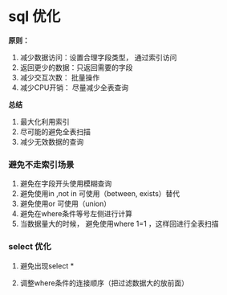 # sql 优化

**原则：**

1. 减少数据访问：设置合理字段类型， 通过索引访问
2. 返回更少的数据：只返回需要的字段
3. 减少交互次数： 批量操作
4. 减少CPU开销： 尽量减少全表查询



**总结**

1. 最大化利用索引
2. 尽可能的避免全表扫描
3. 减少无效数据的查询



### 避免不走索引场景

1. 避免在字段开头使用模糊查询
2. 避免使用in ,not in 可使用（between, exists）替代
3. 避免使用or 可使用（union）
4. 避免在where条件等号左侧进行计算
5. 当数据量大的时候， 避免使用where 1=1 ，这样回进行全表扫描



### select 优化

1. 避免出现select * 

2. 调整where条件的连接顺序（把过滤数据大的放前面）

   



